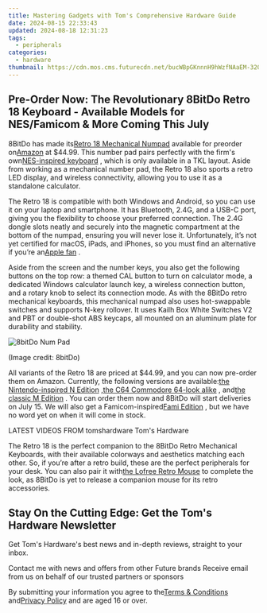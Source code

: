 ```yaml
---
title: Mastering Gadgets with Tom's Comprehensive Hardware Guide
date: 2024-08-15 22:33:43
updated: 2024-08-18 12:31:23
tags:
  - peripherals
categories:
  - hardware
thumbnail: https://cdn.mos.cms.futurecdn.net/bucWBpGKnnnH9hWzfNAaEM-320-80.jpg
---
```


## Pre-Order Now: The Revolutionary 8BitDo Retro 18 Keyboard - Available Models for NES/Famicom & More Coming This July

8BitDo has made its[Retro 18 Mechanical Numpad](https://target.georiot.com/Proxy.ashx?tsid=45723&GR%5FURL=https%3A%2F%2Famazon.com%2Fdp%2FB0D4QC8R4P%2F%3Ftag%3Dhawk-future-20%26ascsubtag%3Dtomshardware-us-1019741722698360109-20) available for preorder on[Amazon](https://tools.techidaily.com) at $44.99\. This number pad pairs perfectly with the firm's own[NES-inspired keyboard](https://tools.techidaily.com) , which is only available in a TKL layout. Aside from working as a mechanical number pad, the Retro 18 also sports a retro LED display, and wireless connectivity, allowing you to use it as a standalone calculator.

 The Retro 18 is compatible with both Windows and Android, so you can use it on your laptop and smartphone. It has Bluetooth, 2.4G, and a USB-C port, giving you the flexibility to choose your preferred connection. The 2.4G dongle slots neatly and securely into the magnetic compartment at the bottom of the numpad, ensuring you will never lose it. Unfortunately, it’s not yet certified for macOS, iPads, and iPhones, so you must find an alternative if you’re an[Apple fan](https://tools.techidaily.com) .

 Aside from the screen and the number keys, you also get the following buttons on the top row: a themed CAL button to turn on calculator mode, a dedicated Windows calculator launch key, a wireless connection button, and a rotary knob to select its connection mode. As with the 8BitDo retro mechanical keyboards, this mechanical numpad also uses hot-swappable switches and supports N-key rollover. It uses Kailh Box White Switches V2 and PBT or double-shot ABS keycaps, all mounted on an aluminum plate for durability and stability.

![8bitDo Num Pad](https://cdn.mos.cms.futurecdn.net/5yccSGF6AjMmgbnyyAjka6-320-80.jpg)

 (Image credit: 8bitDo)

 All variants of the Retro 18 are priced at $44.99, and you can now pre-order them on Amazon. Currently, the following versions are available:[the Nintendo-inspired N Edition](https://target.georiot.com/Proxy.ashx?tsid=45723&GR%5FURL=https%3A%2F%2Famazon.com%2Fdp%2FB0D4QC8R4P%2F%3Ftag%3Dhawk-future-20%26ascsubtag%3Dtomshardware-us-3814386063844302644-20) ,[the C64 Commodore 64-look alike](https://target.georiot.com/Proxy.ashx?tsid=45723&GR%5FURL=https%3A%2F%2Famazon.com%2Fdp%2FB00PN9S6JU%2F%3Ftag%3Dhawk-future-20%26ascsubtag%3Dtomshardware-us-1501732480021189004-20) , and[the classic M Edition](https://target.georiot.com/Proxy.ashx?tsid=45723&GR%5FURL=https%3A%2F%2Famazon.com%2Fdp%2FB0D4QPC1GG%2F%3Ftag%3Dhawk-future-20%26ascsubtag%3Dtomshardware-us-1441840351183238502-20) . You can order them now and 8BitDo will start deliveries on July 15\. We will also get a Famicom-inspired[Fami Edition](https://target.georiot.com/Proxy.ashx?tsid=45723&GR%5FURL=https%3A%2F%2Famazon.com%2Fdp%2FB0D4QGX9QB%3Ftag%3Dhawk-future-20%26ascsubtag%3Dtomshardware-us-9491946055229661978-20) , but we have no word yet on when it will come in stock.

 LATEST VIDEOS FROM tomshardware Tom's Hardware

 The Retro 18 is the perfect companion to the 8BitDo Retro Mechanical Keyboards, with their available colorways and aesthetics matching each other. So, if you’re after a retro build, these are the perfect peripherals for your desk. You can also pair it with[the Lofree Retro Mouse](https://target.georiot.com/Proxy.ashx?tsid=45723&GR%5FURL=https%3A%2F%2Famazon.com%2FLOFREE-Bluetooth-Connection-Rechargeable-Compatible%2Fdp%2FB0CT9VX5ZM%2F%3Ftag%3Dhawk-future-20%26ascsubtag%3Dtomshardware-us-1163565040540890099-20) to complete the look, as 8BitDo is yet to release a companion mouse for its retro accessories.

## Stay On the Cutting Edge: Get the Tom's Hardware Newsletter

 Get Tom's Hardware's best news and in-depth reviews, straight to your inbox.

 Contact me with news and offers from other Future brands  Receive email from us on behalf of our trusted partners or sponsors

 By submitting your information you agree to the[Terms & Conditions](https://futureplc.com/terms-conditions/) and[Privacy Policy](https://futureplc.com/privacy-policy/) and are aged 16 or over.

<ins class="adsbygoogle"
     style="display:block"
     data-ad-format="autorelaxed"
     data-ad-client="ca-pub-7571918770474297"
     data-ad-slot="1223367746"></ins>



<ins class="adsbygoogle"
     style="display:block"
     data-ad-client="ca-pub-7571918770474297"
     data-ad-slot="8358498916"
     data-ad-format="auto"
     data-full-width-responsive="true"></ins>
